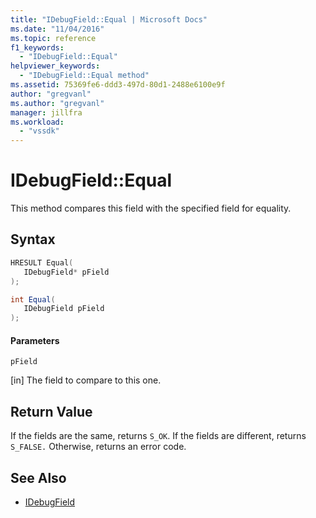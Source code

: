 ```yaml
---
title: "IDebugField::Equal | Microsoft Docs"
ms.date: "11/04/2016"
ms.topic: reference
f1_keywords:
  - "IDebugField::Equal"
helpviewer_keywords:
  - "IDebugField::Equal method"
ms.assetid: 75369fe6-ddd3-497d-80d1-2488e6100e9f
author: "gregvanl"
ms.author: "gregvanl"
manager: jillfra
ms.workload:
  - "vssdk"
---
```

# IDebugField::Equal
This method compares this field with the specified field for equality.

## Syntax

```cpp
HRESULT Equal( 
   IDebugField* pField
);
```

```csharp
int Equal(
   IDebugField pField
);
```

#### Parameters
 `pField`

 [in] The field to compare to this one.

## Return Value
 If the fields are the same, returns `S_OK`. If the fields are different, returns `S_FALSE.` Otherwise, returns an error code.

## See Also
- [IDebugField](../../../extensibility/debugger/reference/idebugfield.md)